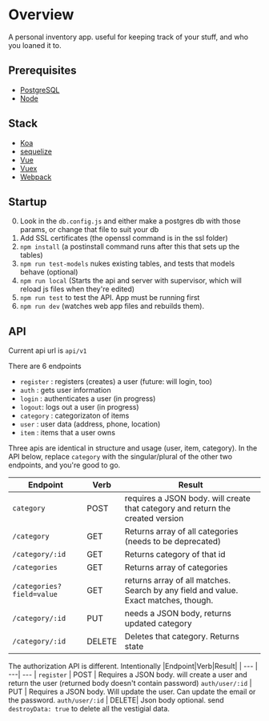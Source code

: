 # Overview
A personal inventory app. useful for keeping track of your stuff, and who you loaned it to. 

## Prerequisites

* [PostgreSQL](https://www.postgresql.org/download/)
* [Node](https://nodejs.org/en/)

## Stack

* [Koa](https://koajs.com/)
* [sequelize](http://docs.sequelizejs.com/)
* [Vue](https://vuejs.org/)
* [Vuex](https://vuex.vuejs.org/en/intro.html)
* [Webpack](https://webpack.js.org/)

## Startup
0. Look in the `db.config.js` and either make a postgres db with those params, or change that file to suit your db
1. Add SSL certificates (the openssl command is in the ssl folder)
2. `npm install` (a postinstall command runs after this that sets up the tables)
3. `npm run test-models` nukes existing tables, and tests that models behave (optional)
4. `npm run local` (Starts the api and server with supervisor, which will reload js files when they're edited)
5. `npm run test` to test the API. App must be running first
6. `npm run dev` (watches web app files and rebuilds them).

## API
Current api url is `api/v1`

There are 6 endpoints
* `register` : registers (creates) a user (future: will login, too)
* `auth` : gets user information
* `login` : authenticates a user (in progress)
* `logout`: logs out a user (in progress)
* `category` : categorizaton of items
* `user` : user data (address, phone, location)
* `item` : items that a user owns

Three apis are identical in structure and usage (user, item, category). In the API below, replace `category` with the singular/plural of the other two endpoints, and you're good to go.

|Endpoint|Verb|Result|
| --- | ---| --- |
`category` | POST | requires a JSON body. will create that category and return the created version
`/category` | GET | Returns array of all categories (needs to be deprecated) |
`/category/:id` | GET | Returns category of that id |
`/categories` | GET | Returns array of categories |
`/categories?field=value` | GET |  returns array of all matches. Search by any field and value. Exact matches, though.
`/category/:id` | PUT | needs a JSON body, returns updated category
`/category/:id` | DELETE | Deletes that category. Returns state

The authorization API is different. Intentionally
|Endpoint|Verb|Result|
| --- | ---| --- |
`register` | POST | Requires a JSON body. will create a user and return the user (returned body doesn't contain password)
`auth/user/:id` | PUT | Requires a JSON body. Will update the user. Can update the email or the password.
`auth/user/:id` | DELETE| Json body optional. send `destroyData: true` to delete all the vestigial data.